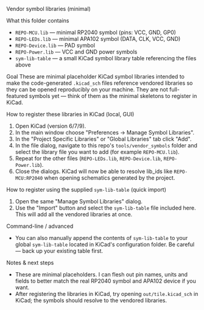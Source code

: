 
Vendor symbol libraries (minimal)

What this folder contains
- `REPO-MCU.lib` — minimal RP2040 symbol (pins: VCC, GND, GP0)
- `REPO-LEDs.lib` — minimal APA102 symbol (DATA, CLK, VCC, GND)
- `REPO-Device.lib` — PAD symbol
- `REPO-Power.lib` — VCC and GND power symbols
- `sym-lib-table` — a small KiCad symbol library table referencing the files above

Goal
These are minimal placeholder KiCad symbol libraries intended to make the
code-generated `.kicad_sch` files reference vendored libraries so they can be
opened reproducibly on your machine. They are not full-featured symbols yet —
think of them as the minimal skeletons to register in KiCad.

How to register these libraries in KiCad (local, GUI)
1. Open KiCad (version 6/7/9).
2. In the main window choose "Preferences → Manage Symbol Libraries".
3. In the "Project Specific Libraries" or "Global Libraries" tab click "Add".
4. In the file dialog, navigate to this repo's `tools/vendor_symbols` folder and
	select the library file you want to add (for example `REPO-MCU.lib`).
5. Repeat for the other files (`REPO-LEDs.lib`, `REPO-Device.lib`, `REPO-Power.lib`).
6. Close the dialogs. KiCad will now be able to resolve lib_ids like
	`REPO-MCU:RP2040` when opening schematics generated by the project.

How to register using the supplied `sym-lib-table` (quick import)
1. Open the same "Manage Symbol Libraries" dialog.
2. Use the "Import" button and select the `sym-lib-table` file included here.
	This will add all the vendored libraries at once.

Command-line / advanced
- You can also manually append the contents of `sym-lib-table` to your global
  `sym-lib-table` located in KiCad's configuration folder. Be careful — back up
  your existing table first.

Notes & next steps
- These are minimal placeholders. I can flesh out pin names, units and fields to
  better match the real RP2040 symbol and APA102 device if you want.
- After registering the libraries in KiCad, try opening `out/tile.kicad_sch` in
  KiCad; the symbols should resolve to the vendored libraries.
